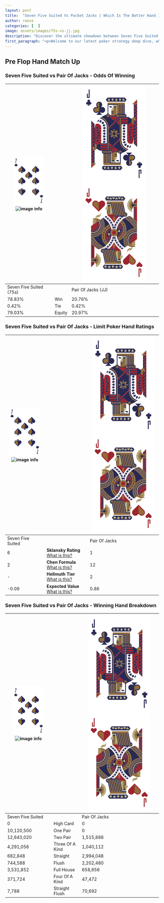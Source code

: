 ```yaml
---
layout: post
title:  "Seven Five Suited Vs Pocket Jacks | Which Is The Better Hand In Poker? A Complete Guide"
author: reece
categories: [  ]
image: assets/images/75s-vs-jj.jpg
description: "Discover the ultimate showdown between Seven Five Suited and Pair Of Jacks in poker! Uncover the odds, strategies, and scenarios where one hand triumphs over the other. Get ready to up your poker game with this thrilling analysis."
first_paragraph: "<p>Welcome to our latest poker strategy deep dive, where we're pitting two distinct hands against each other in a high-stakes showdown: Seven Five Suited vs Pair Of Jacks.</p><p>In the dynamic world of poker, every decision counts, and knowing which hand holds the upper hand is key to your success at the table.</p><p>In this article, we'll dissect these two hands, explore the scenarios where one dominates the other, and equip you with the knowledge to make strategic choices that can tip the odds in your favor.</p><p>Get ready to unravel the intriguing dynamics of these poker hands and elevate your game to new heights.</p>"
---
```




[comment]: # (sp0)

## Pre Flop Hand Match Up

<div class="table hand-ratings" markdown="1"> 



### Seven Five Suited vs Pair Of Jacks - Odds Of Winning


    
| ![image info](assets/images/hand1/7.png) ![image info](assets/images/hand1/5s.png) |  | ![image info](assets/images/hand2/J.png) ![image info](assets/images/hand2/Jo.png) |
| -------- | -------- | -------- |
| Seven Five Suited (75s) |  | Pair Of Jacks (JJ) |
| 78.83% | Win | 20.76% |
| 0.42% | Tie | 0.42% |
| 79.03% | Equity | 20.97% |




[comment]: # (sp1)



### Seven Five Suited vs Pair Of Jacks - Limit Poker Hand Ratings


    
| ![image info](assets/images/hand1/7.png) ![image info](assets/images/hand1/5s.png) |  | ![image info](assets/images/hand2/J.png) ![image info](assets/images/hand2/Jo.png) |
| -------- | -------- | -------- |
| Seven Five Suited |  | Pair Of Jacks |
| 6 | **Sklansky Rating** [What is this?](/sklansky-rating-explained) | 1 |
| 2 | **Chen Formula** [What is this?](/chen-formula-explained) | 12 |
| - | **Hellmuth Tier** [What is this?](/Hellmuth-tier-explained) | 2 |
| -0.09 | **Expected Value** [What is this?](/expected-value-explained) | 0.86 |




[comment]: # (sp2)



### Seven Five Suited vs Pair Of Jacks - Winning Hand Breakdown


    
| ![image info](assets/images/hand1/7.png) ![image info](assets/images/hand1/5s.png) |  | ![image info](assets/images/hand2/J.png) ![image info](assets/images/hand2/Jo.png) |
| -------- | -------- | -------- |
| Seven Five Suited |  | Pair Of Jacks |
| 0 | High Card | 0 |
| 10,120,500 | One Pair | 0 |
| 12,643,020 | Two Pair | 1,515,888 |
| 4,291,056 | Three Of A Kind | 1,040,112 |
| 682,848 | Straight | 2,994,048 |
| 744,588 | Flush | 2,202,480 |
| 3,531,852 | Full House | 658,656 |
| 371,724 | Four Of A Kind | 47,472 |
| 7,788 | Straight Flush | 70,692 |




[comment]: # (sp3)



</div>

[comment]: # (sp4)



[comment]: # (sp5)

